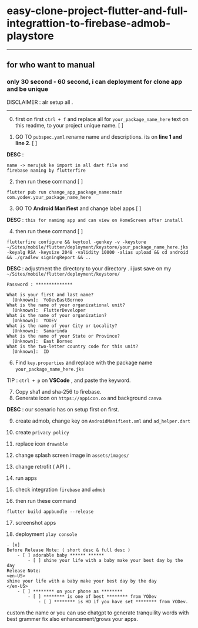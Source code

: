 # easy-clone-project-flutter-and-full-integrattion-to-firebase-admob-playstore

<hr>

## for who want to manual

### only 30 second - 60 second, i can deployment for clone app and be unique

DISCLAIMER : alr setup all .

<hr>

0. first on first `ctrl + f` and replace all for `your_package_name_here` text on this readme, to your project unique name. [ ]

1. GO TO `pubspec.yaml` rename name and descriptions. its on <b>line 1 and line 2</b>. [ ]

<b>DESC</b> :

```
name -> merujuk ke import in all dart file and
firebase naming by flutterfire
```

2. then run these command [ ]

```
flutter pub run change_app_package_name:main com.yodev.your_package_name_here
```

3. GO TO <b>Android Manifiest</b> and change label apps [ ]

<b>DESC</b> : `this for naming app and can view on HomeScreen after install`

4. then run these command [ ]

```
flutterfire configure && keytool -genkey -v -keystore ~/Sites/mobile/flutter/deployment/keystore/your_package_name_here.jks -keyalg RSA -keysize 2048 -validity 10000 -alias upload && cd android && ./gradlew signingReport && ..
```

<b>DESC</b> : adjustment the directory to your directory . i just save on my `~/Sites/mobile/flutter/deployment/keystore/`

```
Password : **************

What is your first and last name?
  [Unknown]:  YoDevEastBorneo
What is the name of your organizational unit?
  [Unknown]:  FlutterDeveloper
What is the name of your organization?
  [Unknown]:  YODEV
What is the name of your City or Locality?
  [Unknown]:  Samarinda
What is the name of your State or Province?
  [Unknown]:  East Borneo
What is the two-letter country code for this unit?
  [Unknown]:  ID
```

6. Find `key.properties` and replace with the package name `your_package_name_here.jks`

TIP : `ctrl + p` on <b>VSCode</b> , and paste the keyword.

7. Copy sha1 and sha-256 to firebase.
8. Generate icon on `https://appicon.co` and background `canva`

<b>DESC</b> : our scenario has on setup first on first.

9. create admob, change key on `AndroidManifiest.xml` and `ad_helper.dart`

10. create `privacy policy`

11. replace icon `drawable`

12. change splash screen image in `assets/images/`

13. change retrofit ( API ) .

14. run apps

15. check integration `firebase` and `admob`

16. then run these command

`flutter build appbundle --release`

17. screenshot apps

18. deployment `play console`

```
- [x]
Before Release Note: ( short desc & full desc )
    - [ ] adorable baby ****** ******
        - [ ] shine your life with a baby make your best day by the day
Release Note:
<en-US>
shine your life with a baby make your best day by the day
</en-US>
    - [ ] ******** on your phone as ********
        - [ ] ******** is one of best ******** from YODev
            - [ ] ******** is HD if you have set ******** from YODev.
```

custom the name or you can use chatgpt to generate tranquility words with best grammer fix also enhancement/grows your apps.
